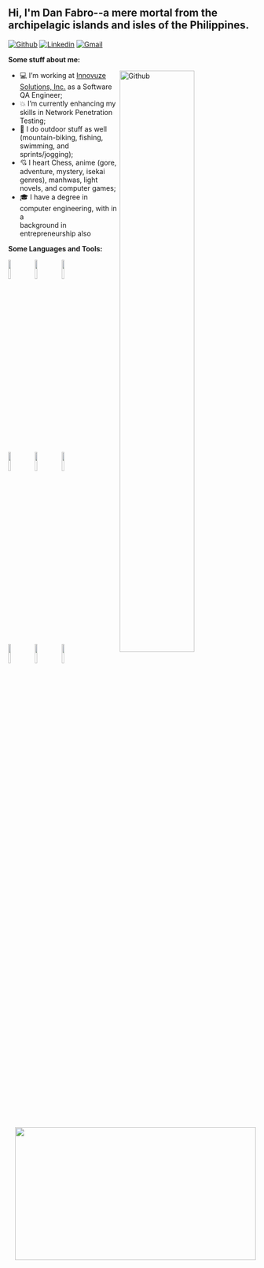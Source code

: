 <!-- Your title -->
## Hi, I'm Dan Fabro--a mere mortal from the archipelagic islands and isles of the Philippines.

[![Github](https://img.shields.io/badge/-Github-000?style=flat&logo=Github&logoColor=white)](https://github.com/notnoobdude)
[![Linkedin](https://img.shields.io/badge/-LinkedIn-blue?style=flat&logo=Linkedin&logoColor=white)](https://www.linkedin.com/in/0x61underscore/)
[![Gmail](https://img.shields.io/badge/-Gmail-c14438?style=flat&logo=Gmail&logoColor=white)](mailto:timpaxerror@gmail.com)


<!-- Talking about you -->
**Some stuff about me:**

<!-- Any image aligned to the right. Beware the width -->
<img width="55%" align="right" alt="Github" src="https://raw.githubusercontent.com/onimur/.github/master/.resources/git-header.svg" />

- 💻 I’m working at [Innovuze Solutions, Inc.](https://innovuze.com/) as a Software QA Engineer;
- 💥 I’m currently enhancing my skills in Network Penetration Testing; 
- 🚴 I do outdoor stuff as well (mountain-biking, fishing, swimming, and sprints/jogging);
- 💘 I heart Chess, anime (gore, adventure, mystery, isekai genres), manhwas, light novels, and computer games;
- 🎓 I have a degree in computer engineering, with in a </br> background in entrepreneurship also

**Some Languages and Tools:** 

<!-- Your github readme stats
You can use this api: https://github.com/anuraghazra/github-readme-stats
-->
<p>
<p align="center">
  <img width="490" height="270" src="https://media.giphy.com/media/9B8wYztAoe1zO/source.gif" align=right>
</p>

  <!-- Your languages and tools. Be careful with the alignment. 
  You can use this sites to get logos: https://www.vectorlogo.zone or https://simpleicons.org/
  -->
  <code><img width="10%" src="https://www.vectorlogo.zone/logos/java/java-ar21.svg"></code>
  <code><img width="10%" src="https://www.vectorlogo.zone/logos/gnu_bash/gnu_bash-ar21.svg"></code>
  <code><img width="10%" src="https://www.vectorlogo.zone/logos/curl_haxx/curl_haxx-ar21.svg"></code>
  <br />
  <code><img width="10%" src="https://www.vectorlogo.zone/logos/git-scm/git-scm-ar21.svg"></code>
  <code><img width="10%" src="https://www.vectorlogo.zone/logos/visualstudio_code/visualstudio_code-ar21.svg"></code>
  <code><img width="10%" src="https://www.vectorlogo.zone/logos/npmjs/npmjs-ar21.svg"></code>
  <br />
  <code><img width="10%" src="https://www.vectorlogo.zone/logos/linux/linux-ar21.svg"></code>
  <code><img width="10%" src="https://www.vectorlogo.zone/logos/microsoft_azure/microsoft_azure-ar21.svg"></code>
  <code><img width="10%" src="https://www.vectorlogo.zone/logos/javascript/javascript-ar21.svg"></code>
  <br />
  
</p>



<!-- This readme was created by Dan Fabro - https://github.com/notnoobude -->
